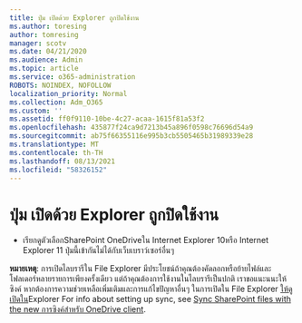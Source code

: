 ```yaml
---
title: ปุ่ม เปิดด้วย Explorer ถูกปิดใช้งาน
ms.author: toresing
author: tomresing
manager: scotv
ms.date: 04/21/2020
ms.audience: Admin
ms.topic: article
ms.service: o365-administration
ROBOTS: NOINDEX, NOFOLLOW
localization_priority: Normal
ms.collection: Adm_O365
ms.custom: ''
ms.assetid: ff0f9110-10be-4c27-acaa-1615f81a53f2
ms.openlocfilehash: 435877f24ca9d7213b45a896f0598c76696d54a9
ms.sourcegitcommit: ab75f66355116e995b3cb5505465b31989339e28
ms.translationtype: MT
ms.contentlocale: th-TH
ms.lasthandoff: 08/13/2021
ms.locfileid: "58326152"
---
```

# <a name="the-open-with-explorer-button-is-disabled"></a>ปุ่ม เปิดด้วย Explorer ถูกปิดใช้งาน

- เรียกดูตัวเลือกSharePoint OneDriveใน Internet Explorer 10หรือ Internet Explorer 11 ปุ่มนี้เข้ากันไม่ได้กับเว็บเบราว์เซอร์อื่นๆ
    
**หมายเหตุ**: การเปิดไลบรารีใน File Explorer มีประโยชน์ถ้าคุณต้องคัดลอกหรือย้ายไฟล์และโฟลเดอร์หลายรายการเพียงครั้งเดียว แต่ถ้าคุณต้องการใช้งานในไลบรารีเป็นปกติ เราขอแนะนนะให้ซิงค์ หากต้องการความช่วยเหลือเพิ่มเติมและการแก้ไขปัญหาอื่นๆ ในการเปิดใน File Explorer [ให้ดู เปิดใน](https://go.microsoft.com/fwlink/?linkid=871665)Explorer For info about setting up sync, see [Sync SharePoint files with the new การซิงค์สําหรับ OneDrive client](https://go.microsoft.com/fwlink/?linkid=871666). 
  

